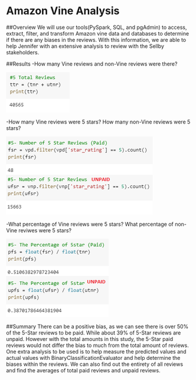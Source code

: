 # Amazon Vine Analysis

##Overview
We will use our tools(PySpark, SQL, and pgAdmin) to access, extract, filter, and transform Amazon vine data and databases to determine if there are any biases in the reviews.  With this information, we are able to help Jennifer with an extensive analysis to review with the Sellby stakeholders.

##Results
-How many Vine reviews and non-Vine reviews were there?

![This is an image](https://raw.githubusercontent.com/sadayas/Amazon_Vine_Analysis/main/Resources/total5r.png)

-How many Vine reviews were 5 stars? How many non-Vine reviews were 5 stars?

![This is an image](https://raw.githubusercontent.com/sadayas/Amazon_Vine_Analysis/main/Resources/5starnumbers.png)

-What percentage of Vine reviews were 5 stars? What percentage of non-Vine reviwes were 5 stars?

![This is an image](https://raw.githubusercontent.com/sadayas/Amazon_Vine_Analysis/main/Resources/5starperc.png)

##Summary
There can be a positive bias, as we can see there is over 50% of the 5-Star reviews to be paid.  While about 39% of 5-Star reviews are unpaid.  However with the total amounts in this study, the 5-Star paid reviews would not differ the bias to much from the total amount of reviews.
One extra analysis to be used is to help measure the predicted values and actual values with BinaryClassificationEvaluator and help determine the biases within the reviews.  We can also find out the entirety of all reviews and find the averages of total paid reviews and unpaid reviews.